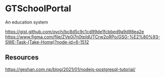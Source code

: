 # GTSchoolPortal
An education system

https://gist.github.com/qych/bc8d5c9c1cd99de1fcbbed9a9d98ea2e
https://www.figma.com/file/ZVe0i7n0tpldUTCrw2oRPo/GSG-%E2%80%93-SWE-Task-(Take-Home)?node-id=6-1512

## Resources
https://geshan.com.np/blog/2021/01/nodejs-postgresql-tutorial/